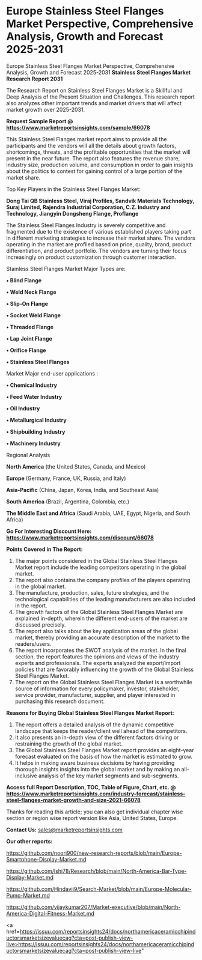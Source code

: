 # Europe Stainless Steel Flanges Market Perspective, Comprehensive Analysis, Growth and Forecast 2025-2031
Europe Stainless Steel Flanges Market Perspective, Comprehensive Analysis, Growth and Forecast 2025-2031
<strong>Stainless Steel Flanges Market Research Report 2031</strong>

The Research Report on Stainless Steel Flanges Market is a Skillful and Deep Analysis of the Present Situation and Challenges. This research report also analyzes other important trends and market drivers that will affect market growth over 2025-2031.

<strong>Request Sample Report @ <a href=https://www.marketreportsinsights.com/sample/66078>https://www.marketreportsinsights.com/sample/66078</a></strong>

This Stainless Steel Flanges market report aims to provide all the participants and the vendors will all the details about growth factors, shortcomings, threats, and the profitable opportunities that the market will present in the near future. The report also features the revenue share, industry size, production volume, and consumption in order to gain insights about the politics to contest for gaining control of a large portion of the market share.

Top Key Players in the Stainless Steel Flanges Market:

<strong>Dong Tai QB Stainless Steel, Viraj Profiles, Sandvik Materials Technology, Suraj Limited, Rajendra Industrial Corporation, C.Z. Industry and Technology, Jiangyin Dongsheng Flange, Proflange</strong>

The Stainless Steel Flanges Industry is severely competitive and fragmented due to the existence of various established players taking part in different marketing strategies to increase their market share. The vendors operating in the market are profiled based on price, quality, brand, product differentiation, and product portfolio. The vendors are turning their focus increasingly on product customization through customer interaction.

Stainless Steel Flanges Market Major Types are:

<strong>• Blind Flange

• Weld Neck Flange

• Slip-On Flange

• Socket Weld Flange

• Threaded Flange

• Lap Joint Flange

• Orifice Flange

• Stainless Steel Flanges</strong>

Market Major end-user applications :

<strong>• Chemical Industry

• Feed Water Industry

• Oil Industry

• Metallurgical Industry

• Shipbuilding Industry

• Machinery Industry</strong>

Regional Analysis

</u><strong><b>North America</b></strong> (the United States, Canada, and Mexico)

<strong><b>Europe </b></strong>(Germany, France, UK, Russia, and Italy)

<strong><b>Asia-Pacific</b></strong> (China, Japan, Korea, India, and Southeast Asia)

<strong><b>South America</b></strong> (Brazil, Argentina, Colombia, etc.)

<strong><b>The Middle East and Africa</b></strong> (Saudi Arabia, UAE, Egypt, Nigeria, and South Africa)

<strong>Go For Interesting Discount Here: <a href=https://www.marketreportsinsights.com/discount/66078>https://www.marketreportsinsights.com/discount/66078</a></strong>

<strong>Points Covered in The Report:</strong>
<ol>
  <li>The major points considered in the Global Stainless Steel Flanges Market report include the leading competitors operating in the global market.</li>
  <li>The report also contains the company profiles of the players operating in the global market.</li>
  <li>The manufacture, production, sales, future strategies, and the technological capabilities of the leading manufacturers are also included in the report.</li>
  <li>The growth factors of the Global Stainless Steel Flanges Market are explained in-depth, wherein the different end-users of the market are discussed precisely.</li>
  <li>The report also talks about the key application areas of the global market, thereby providing an accurate description of the market to the readers/users.</li>
  <li>The report incorporates the SWOT analysis of the market. In the final section, the report features the opinions and views of the industry experts and professionals. The experts analyzed the export/import policies that are favorably influencing the growth of the Global Stainless Steel Flanges Market.</li>
  <li>The report on the Global Stainless Steel Flanges Market is a worthwhile source of information for every policymaker, investor, stakeholder, service provider, manufacturer, supplier, and player interested in purchasing this research document.</li>
</ol>
<strong>Reasons for Buying Global Stainless Steel Flanges Market Report:</strong>

<ol>
  <li>The report offers a detailed analysis of the dynamic competitive landscape that keeps the reader/client well ahead of the competitors.</li>
  <li>It also presents an in-depth view of the different factors driving or restraining the growth of the global market.</li>
  <li>The Global Stainless Steel Flanges Market report provides an eight-year forecast evaluated on the basis of how the market is estimated to grow.</li>
  <li>It helps in making aware business decisions by having providing thorough insights insights into the global market and by making an all-inclusive analysis of the key market segments and sub-segments.</li>
</ol>
<strong>Access full Report Description, TOC, Table of Figure, Chart, etc. @ <a href=https://www.marketreportsinsights.com/industry-forecast/stainless-steel-flanges-market-growth-and-size-2021-66078>https://www.marketreportsinsights.com/industry-forecast/stainless-steel-flanges-market-growth-and-size-2021-66078</a></strong>


Thanks for reading this article; you can also get individual chapter wise section or region wise report version like Asia, United States, Europe.

<strong>Contact Us:</strong>
sales@marketreportsinsights.com

<strong>Our other reports:</strong>

<a href=https://github.com/noori900/new-research-reports/blob/main/Europe-Smartphone-Display-Market.md>https://github.com/noori900/new-research-reports/blob/main/Europe-Smartphone-Display-Market.md</a>

<a href=https://github.com/Ishi78/Research/blob/main/North-America-Bar-Type-Display-Market.md>https://github.com/Ishi78/Research/blob/main/North-America-Bar-Type-Display-Market.md</a>

<a href=https://github.com/Hindavii9/Search-Market/blob/main/Europe-Molecular-Pump-Market.md>https://github.com/Hindavii9/Search-Market/blob/main/Europe-Molecular-Pump-Market.md</a>

<a href=https://github.com/vijaykumar207/Market-executive/blob/main/North-America-Digital-Fitness-Market.md>https://github.com/vijaykumar207/Market-executive/blob/main/North-America-Digital-Fitness-Market.md</a>

<a href=https://issuu.com/reportsinsights24/docs/northamericaceramicchipinductorsmarketsizevaluecag?cta=post-publish-view-live>https://issuu.com/reportsinsights24/docs/northamericaceramicchipinductorsmarketsizevaluecag?cta=post-publish-view-live</a>"
